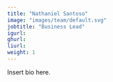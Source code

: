 ```yaml
---
title: "Nathaniel Santoso"
image: "images/team/default.svg"
jobtitle: "Business Lead"
igurl: 
ghurl: 
liurl:
weight: 1
---
```


Insert bio here.